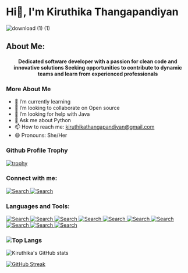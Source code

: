 # Hi👋, I'm Kiruthika Thangapandiyan

<!--
**kiruthika-t/kiruthika-t** is a ✨ _special_ ✨ repository because its `README.md` (this file) appears on your GitHub profile.

Here are some ideas to get you started:![IMG-20240527-WA0012](https://github.com/user-attachments/assets/17ecf18f-ef53-4493-9a72-737e3c014876)
-->


![download (1) (1)](https://github.com/user-attachments/assets/587a966b-f947-4978-a5e5-5304d80af1f2)


About Me:
----
#### <p align="center">Dedicated software developer with a passion for clean code and innovative solutions Seeking opportunities to contribute to dynamic teams and learn from experienced professionals</p>

### More About Me
- 🌱 I’m currently learning
- 👯 I’m looking to collaborate on Open source
- 🤔 I’m looking for help with Java
- 💬 Ask me about Python
- 📫 How to reach me: kiruthikathangapandiyan@gmail.com
- 😄 Pronouns: She/Her 

### Github Profile Trophy

[![trophy](https://github-profile-trophy.vercel.app/?username=kiruthika-t&no-bg=true)](https://github.com/ryo-ma/github-profile-trophy)


### Connect with me:

<a href="https://www.linkedin.com/in/kiruthika-t/">
<img src="https://img.icons8.com/?size=40&id=vWcULbkKy3DN&format=png&color=000000" alt="Search">
</a>
<a href="https://www.discord.com/in/kiruthika6052/">
<img src="https://img.icons8.com/?size=40&id=65646&format=png&color=000000" alt="Search">
</a>


### Languages and Tools:


<a href="https://www.python.org/">
<img src="https://img.icons8.com/?size=40&id=hGdCwhSHUe6L&format=png&color=000000" alt="Search">
</a>
<a href="https://dev.java/learn/">
<img src="https://img.icons8.com/?size=40&id=13679&format=png&color=000000" alt="Search">
</a>
<a href="https://www.w3schools.com/html/">
<img src="https://img.icons8.com/?size=40&id=20909&format=png&color=000000" alt="Search">
</a>
<a href="https://git-scm.com/">
<img src="https://img.icons8.com/?size=40&id=20906&format=png&color=000000" alt="Search">
</a>
<a href="https://www.cprogramming.com/">
<img src="https://img.icons8.com/?size=40&id=shQTXiDQiQVR&format=png&color=000000" alt="Search">
</a>
<a href="https://flutter.dev/">
<img src="https://img.icons8.com/?size=40&id=7I3BjCqe9rjG&format=png&color=000000" alt="Search">
</a>
<a href="https://www.w3schools.com/css/">
<img src="https://img.icons8.com/?size=40&id=7gdY5qNXaKC0&format=png&color=000000" alt="Search">
</a>
<a href="https://www.figma.com/">
<img src="https://img.icons8.com/?size=40&id=P5ROoX4rxKSE&format=png&color=000000" alt="Search">
</a>
<a href="https://dart.dev/">
<img src="https://img.icons8.com/?size=40&id=7AFcZ2zirX6Y&format=png&color=000000" alt="Search">
</a>
<a href="https://www.mysql.com/">
<img src="https://img.icons8.com/?size=40&id=9nLaR5KFGjN0&format=png&color=000000" alt="Search">
</a>



### ![Top Langs](https://github-readme-stats.vercel.app/api/top-langs/?username=kiruthika-t&exclude_repo=github-readme-stats,kiruthika-t.github.io)


![Kiruthika's GitHub stats](https://github-readme-stats.vercel.app/api?username=kiruthika-t&show_icons=true&theme=radical)

[![GitHub Streak](https://streak-stats.demolab.com/?user=kiruthika-t&theme=dark)](https://git.io/streak-stats)
